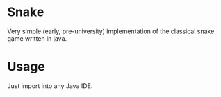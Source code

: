 # Snake
Very simple (early, pre-university) implementation of the classical snake game written in java.

# Usage

Just import into any Java IDE.
